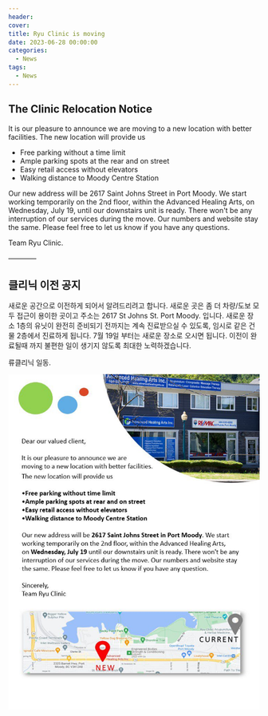 ```yaml
---
header:
cover: 
title: Ryu Clinic is moving
date: 2023-06-28 00:00:00
categories:
  - News
tags:
  - News
---
```


## The Clinic Relocation Notice 

It is our pleasure to announce we are moving to a new location with better facilities. The new location will provide us

  - Free parking without a time limit
  - Ample parking spots at the rear and on street
  - Easy retail access without elevators
  - Walking distance to Moody Centre Station

Our new address will be 2617 Saint Johns Street in Port Moody. We start working temporarily on the 2nd floor, within the Advanced Healing Arts, on Wednesday, July 19, until our downstairs unit is ready. There won't be any interruption of our services during the move. Our numbers and website stay the same. Please feel free to let us know if you have any questions.

Team Ryu Clinic.

————

## 클리닉 이전 공지

새로운 공간으로 이전하게 되어서 알려드리려고 합니다. 새로운 곳은 좀 더 차량/도보 모두 접근이 용이한 곳이고 주소는 2617 St Johns St. Port Moody. 입니다. 새로운 장소 1층의 유닛이 완전히 준비되기 전까지는 계속 진료받으실 수 있도록, 임시로 같은 건물 2층에서 진료하게 됩니다. 7월 19일 부터는 새로운 장소로 오시면 됩니다. 이전이 완료될때 까지 불편한 일이 생기지 않도록 최대한 노력하겠습니다. 

류클리닉 일동. 

![Poster](/assets/images/moving-notice-2023.jpg)

